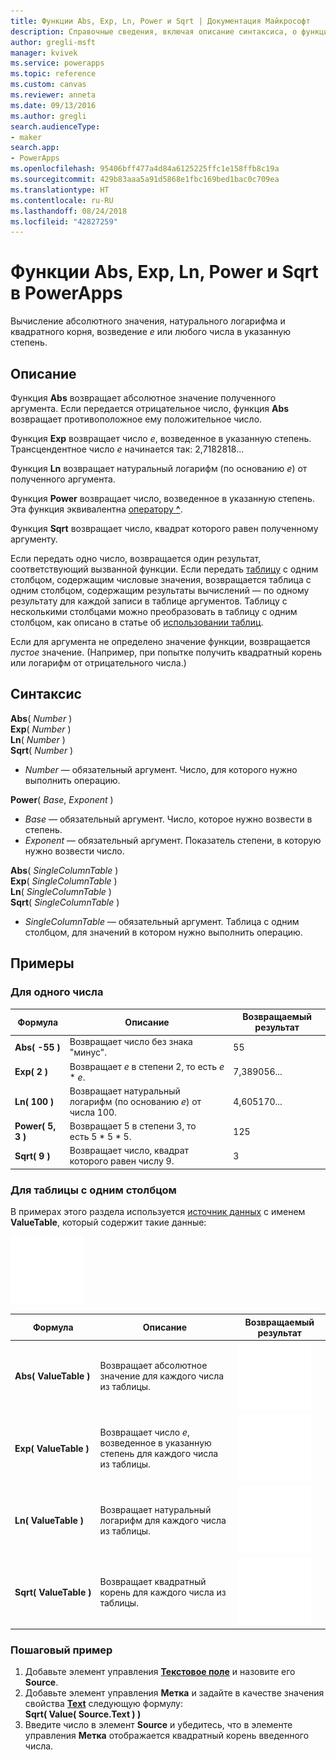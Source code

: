 ```yaml
---
title: Функции Abs, Exp, Ln, Power и Sqrt | Документация Майкрософт
description: Справочные сведения, включая описание синтаксиса, о функциях Abs, Exp, Ln, Power и Sqrt в PowerApps
author: gregli-msft
manager: kvivek
ms.service: powerapps
ms.topic: reference
ms.custom: canvas
ms.reviewer: anneta
ms.date: 09/13/2016
ms.author: gregli
search.audienceType:
- maker
search.app:
- PowerApps
ms.openlocfilehash: 95406bff477a4d84a6125225ffc1e158ffb8c19a
ms.sourcegitcommit: 429b83aaa5a91d5868e1fbc169bed1bac0c709ea
ms.translationtype: HT
ms.contentlocale: ru-RU
ms.lasthandoff: 08/24/2018
ms.locfileid: "42827259"
---
```

# <a name="abs-exp-ln-power-and-sqrt-functions-in-powerapps"></a>Функции Abs, Exp, Ln, Power и Sqrt в PowerApps
Вычисление абсолютного значения, натурального логарифма и квадратного корня, возведение *e* или любого числа в указанную степень.

## <a name="description"></a>Описание
Функция **Abs** возвращает абсолютное значение полученного аргумента. Если передается отрицательное число, функция **Abs** возвращает противоположное ему положительное число.

Функция **Exp** возвращает число *e*, возведенное в указанную степень.  Трансцендентное число *e* начинается так: 2,7182818...

Функция **Ln** возвращает натуральный логарифм (по основанию *e*) от полученного аргумента.

Функция **Power** возвращает число, возведенное в указанную степень.  Эта функция эквивалентна [оператору **^**](operators.md).

Функция **Sqrt** возвращает число, квадрат которого равен полученному аргументу.

Если передать одно число, возвращается один результат, соответствующий вызванной функции.  Если передать [таблицу](../working-with-tables.md) с одним столбцом, содержащим числовые значения, возвращается таблица с одним столбцом, содержащим результаты вычислений — по одному результату для каждой записи в таблице аргументов. Таблицу с несколькими столбцами можно преобразовать в таблицу с одним столбцом, как описано в статье об [использовании таблиц](../working-with-tables.md).  

Если для аргумента не определено значение функции, возвращается *пустое* значение.  (Например, при попытке получить квадратный корень или логарифм от отрицательного числа.)

## <a name="syntax"></a>Синтаксис
**Abs**( *Number* )<br>**Exp**( *Number* )<br>**Ln**( *Number* )<br>**Sqrt**( *Number* )

* *Number* — обязательный аргумент. Число, для которого нужно выполнить операцию.

**Power**( *Base*, *Exponent* )

* *Base* — обязательный аргумент. Число, которое нужно возвести в степень.
* *Exponent* — обязательный аргумент. Показатель степени, в которую нужно возвести число.

**Abs**( *SingleColumnTable* )<br>**Exp**( *SingleColumnTable* )<br>**Ln**( *SingleColumnTable* )<br>**Sqrt**( *SingleColumnTable* )

* *SingleColumnTable* — обязательный аргумент. Таблица с одним столбцом, для значений в котором нужно выполнить операцию.

## <a name="examples"></a>Примеры
### <a name="single-number"></a>Для одного числа

| Формула | Описание | Возвращаемый результат |
| --- | --- | --- |
| **Abs( -55 )** |Возвращает число без знака "минус". |55 |
| **Exp( 2 )** |Возвращает *e* в степени 2, то есть *e* \* *e*. |7,389056... |
| **Ln( 100 )** |Возвращает натуральный логарифм (по основанию *e*) от числа 100. |4,605170... |
| **Power( 5, 3 )** |Возвращает 5 в степени 3, то есть 5 \* 5 \* 5. |125 |
| **Sqrt( 9 )** |Возвращает число, квадрат которого равен числу 9. |3 |

### <a name="single-column-table"></a>Для таблицы с одним столбцом
В примерах этого раздела используется [источник данных](../working-with-data-sources.md) с именем **ValueTable**, который содержит такие данные:

![](media/function-numericals/values.png)

| Формула | Описание | Возвращаемый результат |
| --- | --- | --- |
| **Abs(&nbsp;ValueTable&nbsp;)** |Возвращает абсолютное значение для каждого числа из таблицы. |<style> img { max-width: none } </style> ![](media/function-numericals/values-abs.png) |
| **Exp(&nbsp;ValueTable&nbsp;)** |Возвращает число *e*, возведенное в указанную степень для каждого числа из таблицы. |<style> img { max-width: none } </style> ![](media/function-numericals/values-exp.png) |
| **Ln(&nbsp;ValueTable&nbsp;)** |Возвращает натуральный логарифм для каждого числа из таблицы. |<style> img { max-width: none } </style> ![](media/function-numericals/values-ln.png) |
| **Sqrt(&nbsp;ValueTable&nbsp;)** |Возвращает квадратный корень для каждого числа из таблицы. |![](media/function-numericals/values-sqrt.png) |

### <a name="step-by-step-example"></a>Пошаговый пример
1. Добавьте элемент управления **[Текстовое поле](../controls/control-text-input.md)** и назовите его **Source**.
2. Добавьте элемент управления **Метка** и задайте в качестве значения свойства **[Text](../controls/properties-core.md)** следующую формулу:
   <br>
   **Sqrt( Value( Source.Text ) )**
3. Введите число в элемент **Source** и убедитесь, что в элементе управления **Метка** отображается квадратный корень введенного числа.


